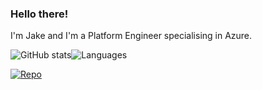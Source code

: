 ### Hello there!

I'm Jake and I'm a Platform Engineer specialising in Azure.

![GitHub stats](https://github-readme-stats.vercel.app/api?username=jake-fawcett&hide=contribs&count_private=true&theme=onedark&hide_rank=true&layout=compact&line_height=19)![Languages](https://github-readme-stats.vercel.app/api/top-langs/?username=jake-fawcett&count_private=true&show_icons=true&theme=onedark&hide=html,css,java,jupyter%20notebook&langs_count=4&layout=compact)

[![Repo](https://github-readme-stats.vercel.app/api/pin/?username=jake-fawcett&repo=CV&theme=onedark)](https://github.com/jake-fawcett/CV)

